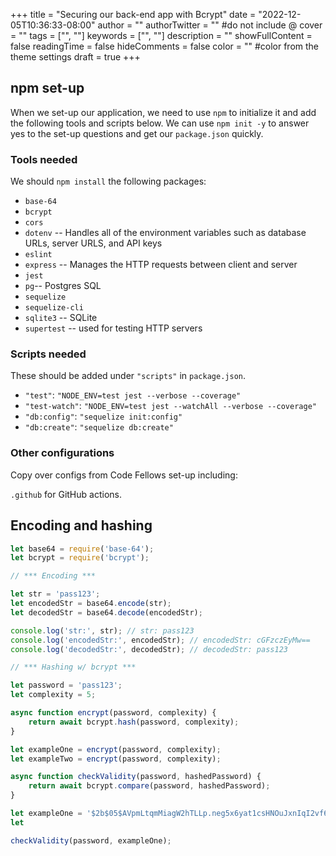 +++
title = "Securing our back-end app with Bcrypt"
date = "2022-12-05T10:36:33-08:00"
author = ""
authorTwitter = "" #do not include @
cover = ""
tags = ["", ""]
keywords = ["", ""]
description = ""
showFullContent = false
readingTime = false
hideComments = false
color = "" #color from the theme settings
draft = true
+++

## npm set-up

When we set-up our application, we need to use `npm` to initialize it and add the following tools and scripts below. We can use `npm init -y` to answer yes to the set-up questions and get our `package.json` quickly.

### Tools needed

We should `npm install` the following packages:

- `base-64`
- `bcrypt`
- `cors`
- `dotenv` -- Handles all of the environment variables such as database URLs, server URLS, and API keys
- `eslint`
- `express` -- Manages the HTTP requests between client and server
- `jest`
- `pg`-- Postgres SQL
- `sequelize`
- `sequelize-cli`
- `sqlite3` -- SQLite
- `supertest` -- used for testing HTTP servers

### Scripts needed

These should be added under `"scripts"` in `package.json`.

- `"test"`: `"NODE_ENV=test jest --verbose --coverage"`
- `"test-watch"`: `"NODE_ENV=test jest --watchAll --verbose --coverage"`
- `"db:config"`: `"sequelize init:config"`
- `"db:create"`: `"sequelize db:create"`

### Other configurations

Copy over configs from Code Fellows set-up including:

`.github` for GitHub actions.


## Encoding and hashing

```javascript
let base64 = require('base-64');
let bcrypt = require('bcrypt');

// *** Encoding ***

let str = 'pass123';
let encodedStr = base64.encode(str);
let decodedStr = base64.decode(encodedStr);

console.log('str:', str); // str: pass123
console.log('encodedStr:', encodedStr); // encodedStr: cGFzczEyMw==
console.log('decodedStr:', decodedStr); // decodedStr: pass123

// *** Hashing w/ bcrypt ***

let password = 'pass123';
let complexity = 5;

async function encrypt(password, complexity) {
    return await bcrypt.hash(password, complexity);
}

let exampleOne = encrypt(password, complexity);
let exampleTwo = encrypt(password, complexity);

async function checkValidity(password, hashedPassword) {
    return await bcrypt.compare(password, hashedPassword);
}

let exampleOne = '$2b$05$AVpmLtqmMiagW2hTLLp.neg5x6yat1csHNOuJxnIqI2vf6hmb4f6W'
let 

checkValidity(password, exampleOne);
```

